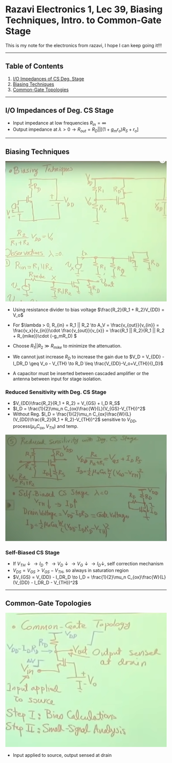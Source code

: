 # Razavi Electronics 1, Lec 39, Biasing Techniques, Intro. to Common-Gate Stage

This is my note for the electronics from razavi, I hope I can keep going it!!!

---

## Table of Contents
1. [I/O Impedances of CS Deg. Stage](#io-impedances-of-deg-cs-stage)
2. [Biasing Techniques](#biasing-techniques)
3. [Common-Gate Topologies](#common-gate-topologies)






---
## I/O Impedances of Deg. CS Stage
+ Input impedance at low frequencies $R_{in} = \infty$
+ Output impedance at $\lambda > 0 \to R_{out} = R_D || [(1 + g_m r_o)R_S + r_o]$

--- 
## Biasing Techniques
![](/images/BiasingCSstageGeg.png)
+ Using resistance divider to bias voltage $\frac{R_2}{R_1 + R_2}V_{DD} = V_o$
+ For $\lambda > 0, R_{in} = R_1 || R_2 \to A_V = \frac{v_{out}}{v_{in}} = \frac{v_x}{v_{in}}\cdot  \frac{v_{out}}{v_{x}} = \frac{R_1 || R_2}{R_1 || R_2 + R_{mike}}\cdot (-g_mR_D) $
+ Choose $R_1 || R_2 \gg R_{mike}$ to minimize the attenuation.
+ We cannot just increase $R_D$ to increase the gain due to $V_D = V_{DD} - I_DR_D \geq V_o - V_{TH} \to R_D \leq \frac{V_{DD}-V_o+V_{TH}}{I_D}$

+ A capacitor must be inserted between cascaded amplifier or the antenna between input for stage isolation.
### Reduced Sensitivity with Deg. CS Stage
+ $V_{DD}\frac{R_2}{R_1 + R_2} = V_{GS} + I_D R_S$
+ $I_D = \frac{1}{2}\mu_n C_{ox}\frac{W}{L}(V_{GS}-V_{TH})^2$
+ Without Reg. $I_D = \frac{1}{2}\mu_n C_{ox}\frac{W}{L}(V_{DD}\frac{R_2}{R_1 + R_2}-V_{TH})^2$ sensitive to $V_{DD}$, process($\mu_n C_{ox}, V_{TH}$) and temp.

![](/images/BiasingCS_reduceSensitivity.png)
### Self-Biased CS Stage
+ If $V_{TH}\downarrow \to I_D\uparrow \to V_D\downarrow \to V_G\downarrow \to I_D\downarrow$, self correction mechanism
+ $V_{DS} = V_{GS} > V_{GS} - V_{TH}$, so always in saturation region
+ $V_{GS} = V_{DD} - I_DR_D \to I_D = \frac{1}{2}\mu_n C_{ox}\frac{W}{L}(V_{DD} - I_DR_D - V_{TH})^2$
---
## Common-Gate Topologies
![](/images/CommonGainStage.png)
+ Input applied to source, output sensed at drain



